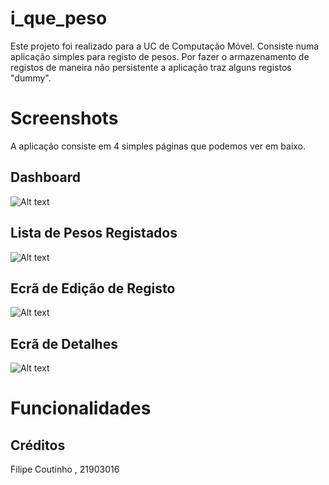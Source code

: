 # i_que_peso

Este projeto foi realizado para a UC de Computação Móvel.
Consiste numa aplicação simples para registo de pesos.
Por fazer o armazenamento de registos de maneira não persistente a aplicação traz alguns registos "dummy".

# Screenshots
A aplicação consiste em 4 simples páginas que podemos ver em baixo.

## Dashboard
![Alt text](screenshots/dashboard.png?raw=false "Dashboard")
## Lista de Pesos Registados
![Alt text](screenshots/ecra_lista_registos.png?raw=true "Lista")
## Ecrã de Edição de Registo
![Alt text](screenshots/ecra_edicao.png?raw=true "Edição Registo")
## Ecrã de Detalhes
![Alt text](screenshots/ecra_detalhes.png?raw=true "Detalhes Registo")

# Funcionalidades

## Créditos
Filipe Coutinho , 21903016